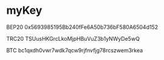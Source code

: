 # myKey

BEP20
0x5693985195Bb240fFe6A50b736bF580A6504d152

TRC20
TSUusHKGrcLkoMjpHBuVuZ3b1yNWyDe5wQ

BTC
bc1qxdh0vwr7wdk7qcw9rjfnvfjg78rcszwem3rkea

